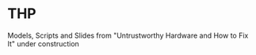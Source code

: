 # THP
Models, Scripts and Slides from "Untrustworthy Hardware and How to Fix It"
under construction
